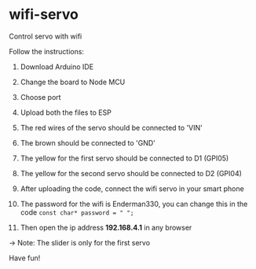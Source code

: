 # wifi-servo
Control servo with wifi

Follow the instructions:

1. Download Arduino IDE

2. Change the board to Node MCU

3. Choose port

4. Upload both the files to ESP

5. The red wires of the servo should be connected to 'VIN'

6. The brown should be connected to 'GND'

7. The yellow for the first servo should be connected to D1 (GPI05)

8. The yellow for the second servo should be connected to D2 (GPI04)

9. After uploading the code, connect the wifi servo in your smart phone

10. The password for the wifi is Enderman330, you can change this in the code `const char* password = " ";`

11. Then open the ip address **192.168.4.1** in any browser

-> Note: The slider is only for the first servo


Have fun!
